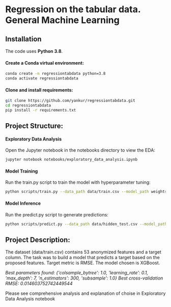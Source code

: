 # Regression on the tabular data. General Machine Learning

## Installation

The code uses **Python 3.8**.

#### Create a Conda virtual environment:

```bash
conda create -n regressiontabdata python=3.8
conda activate regressiontabdata
```

#### Clone and install requirements:
```bash
git clone https://github.com/yankur/regressiontabdata.git
cd regressiontabdata
pip install -r requirements.txt
```

## Project Structure:
#### Exploratory Data Analysis
Open the Jupyter notebook in the notebooks directory to view the EDA:

```bash
jupyter notebook notebooks/exploratory_data_analysis.ipynb
```

#### Model Training
Run the train.py script to train the model with hyperparameter tuning:

```bash
python scripts/train.py --data_path data/train.csv --model_path weights/xgboost_model.pkl --scaler_path weights/scaler.pkl
```

#### Model Inference
Run the predict.py script to generate predictions:

```bash
python scripts/predict.py --data_path data/hidden_test.csv --model_path weights/xgboost_model.pkl --scaler_path weights/scaler.pkl --output_path predictions.csv
```


## Project Description:

The dataset (data/train.csv) contains 53 anonymized 
features and a target column. The task was to build a model 
that predicts a target based on the proposed features.
Target metric is RMSE.
The model chosen is XGBoost.

*Best parameters found: {'colsample_bytree': 1.0, 'learning_rate': 0.1, 'max_depth': 7, 'n_estimators': 300, 'subsample': 1.0}*
*Best cross-validation RMSE: 0.014603752742449544*

Please see comprehensive analysis and explanation of choise in Exploratory Data Analysis notebook

